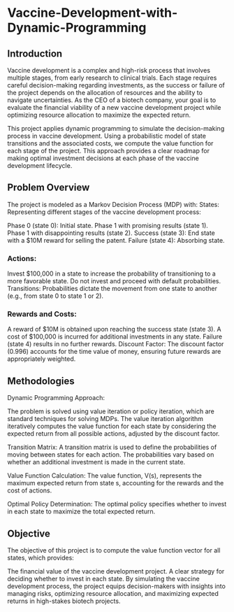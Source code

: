 # Vaccine-Development-with-Dynamic-Programming

## Introduction
Vaccine development is a complex and high-risk process that involves multiple stages, from early research to clinical trials. Each stage requires careful decision-making regarding investments, as the success or failure of the project depends on the allocation of resources and the ability to navigate uncertainties. As the CEO of a biotech company, your goal is to evaluate the financial viability of a new vaccine development project while optimizing resource allocation to maximize the expected return.

This project applies dynamic programming to simulate the decision-making process in vaccine development. Using a probabilistic model of state transitions and the associated costs, we compute the value function for each stage of the project. This approach provides a clear roadmap for making optimal investment decisions at each phase of the vaccine development lifecycle.

## Problem Overview
The project is modeled as a Markov Decision Process (MDP) with:
States: Representing different stages of the vaccine development process:

Phase 0 (state 0): Initial state.
Phase 1 with promising results (state 1).
Phase 1 with disappointing results (state 2).
Success (state 3): End state with a $10M reward for selling the patent.
Failure (state 4): Absorbing state.

### Actions:

Invest $100,000 in a state to increase the probability of transitioning to a more favorable state.
Do not invest and proceed with default probabilities.
Transitions: Probabilities dictate the movement from one state to another (e.g., from state 0 to state 1 or 2).

### Rewards and Costs:

A reward of $10M is obtained upon reaching the success state (state 3).
A cost of $100,000 is incurred for additional investments in any state.
Failure (state 4) results in no further rewards.
Discount Factor: The discount factor (0.996) accounts for the time value of money, ensuring future rewards are appropriately weighted.

## Methodologies
Dynamic Programming Approach:

The problem is solved using value iteration or policy iteration, which are standard techniques for solving MDPs.
The value iteration algorithm iteratively computes the value function for each state by considering the expected return from all possible actions, adjusted by the discount factor.

Transition Matrix:
A transition matrix is used to define the probabilities of moving between states for each action.
The probabilities vary based on whether an additional investment is made in the current state.

Value Function Calculation:
The value function, V(s), represents the maximum expected return from state s, accounting for the rewards and the cost of actions.

Optimal Policy Determination:
The optimal policy specifies whether to invest in each state to maximize the total expected return.

## Objective
The objective of this project is to compute the value function vector for all states, which provides:

The financial value of the vaccine development project.
A clear strategy for deciding whether to invest in each state.
By simulating the vaccine development process, the project equips decision-makers with insights into managing risks, optimizing resource allocation, and maximizing expected returns in high-stakes biotech projects.
